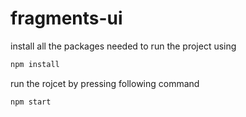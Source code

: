 # fragments-ui

install all the packages needed to run the project using

```sh
npm install
```

run the rojcet by pressing following command
```sh
npm start
```
